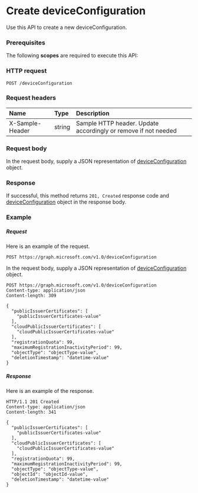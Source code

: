 # Create deviceConfiguration

Use this API to create a new deviceConfiguration.
### Prerequisites
The following **scopes** are required to execute this API: 
### HTTP request
<!-- { "blockType": "ignored" } -->
```http
POST /deviceConfiguration

```
### Request headers
| Name       | Type | Description|
|:---------------|:--------|:----------|
| X-Sample-Header  | string  | Sample HTTP header. Update accordingly or remove if not needed|

### Request body
In the request body, supply a JSON representation of [deviceConfiguration](../resources/deviceconfiguration.md) object.


### Response
If successful, this method returns `201, Created` response code and [deviceConfiguration](../resources/deviceconfiguration.md) object in the response body.

### Example
##### Request
Here is an example of the request.
<!-- {
  "blockType": "request",
  "name": "create_deviceconfiguration_from_deviceconfiguration"
}-->
```http
POST https://graph.microsoft.com/v1.0/deviceConfiguration
```
In the request body, supply a JSON representation of [deviceConfiguration](../resources/deviceconfiguration.md) object.
```http
POST https://graph.microsoft.com/v1.0/deviceConfiguration
Content-type: application/json
Content-length: 309

{
  "publicIssuerCertificates": [
    "publicIssuerCertificates-value"
  ],
  "cloudPublicIssuerCertificates": [
    "cloudPublicIssuerCertificates-value"
  ],
  "registrationQuota": 99,
  "maximumRegistrationInactivityPeriod": 99,
  "objectType": "objectType-value",
  "deletionTimestamp": "datetime-value"
}
```
##### Response
Here is an example of the response.
<!-- {
  "blockType": "response",
  "truncated": false,
  "@odata.type": "microsoft.graph.deviceconfiguration"
} -->
```http
HTTP/1.1 201 Created
Content-type: application/json
Content-length: 341

{
  "publicIssuerCertificates": [
    "publicIssuerCertificates-value"
  ],
  "cloudPublicIssuerCertificates": [
    "cloudPublicIssuerCertificates-value"
  ],
  "registrationQuota": 99,
  "maximumRegistrationInactivityPeriod": 99,
  "objectType": "objectType-value",
  "objectId": "objectId-value",
  "deletionTimestamp": "datetime-value"
}
```

<!-- uuid: 8fcb5dbc-d5aa-4681-8e31-b001d5168d79
2015-10-25 14:57:30 UTC -->
<!-- {
  "type": "#page.annotation",
  "description": "Create deviceConfiguration",
  "keywords": "",
  "section": "documentation",
  "tocPath": ""
}-->